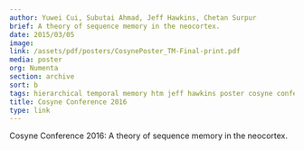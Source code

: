 ```yaml
---
author: Yuwei Cui, Subutai Ahmad, Jeff Hawkins, Chetan Surpur
brief: A theory of sequence memory in the neocortex.
date: 2015/03/05
image:
link: /assets/pdf/posters/CosynePoster_TM-Final-print.pdf
media: poster
org: Numenta
section: archive
sort: b
tags: hierarchical temporal memory htm jeff hawkins poster cosyne conference pdf
title: Cosyne Conference 2016
type: link 
---
```


Cosyne Conference 2016: A theory of sequence memory in the neocortex.

